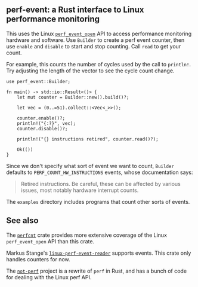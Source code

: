 ## perf-event: a Rust interface to Linux performance monitoring

This uses the Linux [`perf_event_open`][man] API to access performance monitoring
hardware and software. Use `Builder` to create a perf event counter, then use
`enable` and `disable` to start and stop counting. Call `read` to get your
count.

For example, this counts the number of cycles used by the call to `println!`.
Try adjusting the length of the vector to see the cycle count change.

    use perf_event::Builder;

    fn main() -> std::io::Result<()> {
        let mut counter = Builder::new().build()?;

        let vec = (0..=51).collect::<Vec<_>>();

        counter.enable()?;
        println!("{:?}", vec);
        counter.disable()?;

        println!("{} instructions retired", counter.read()?);

        Ok(())
    }

Since we don't specify what sort of event we want to count, `Builder` defaults
to `PERF_COUNT_HW_INSTRUCTIONS` events, whose documentation says:

> Retired instructions. Be careful, these can be affected by various issues,
> most notably hardware interrupt counts.

The `examples` directory includes programs that count other sorts of events.

[man]: http://man7.org/linux/man-pages/man2/perf_event_open.2.html

## See also

The [`perfcnt`] crate provides more extensive coverage of the Linux
`perf_event_open` API than this crate.

Markus Stange's [`linux-perf-event-reader`][lper] supports events.
This crate only handles counters for now.

The [`not-perf`] project is a rewrite of `perf` in Rust, and has a
bunch of code for dealing with the Linux perf API.

[`perfcnt`]: https://crates.io/crates/perfcnt
[lper]: https://crates.io/crates/linux-perf-event-reader
[`not-perf`]: https://github.com/koute/not-perf
